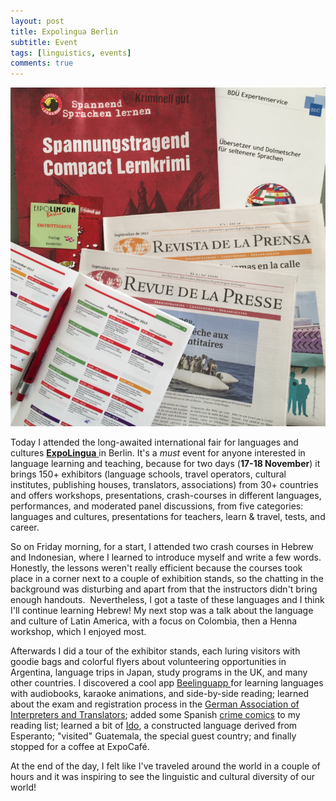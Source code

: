 ```yaml
---
layout: post
title: Expolingua Berlin
subtitle: Event
tags: [linguistics, events]
comments: true
---
```


![expolingua](../assets/img/expolingua.jpg)

Today I attended the long-awaited international fair for languages and cultures [**ExpoLingua** ](http://expolingua.com/en/)in Berlin. It's a *must* event for anyone interested in language learning and teaching, because for two days (**17-18 November**) it brings 150+ exhibitors (language schools, travel operators, cultural institutes, publishing houses, translators, associations) from 30+ countries and offers workshops, presentations, crash-courses in different languages, performances, and moderated panel discussions, from five categories: languages and cultures, presentations for teachers, learn & travel, tests, and career.

So on Friday morning, for a start, I attended two crash courses in Hebrew and Indonesian, where I learned to introduce myself and write a few words. Honestly, the lessons weren't really efficient because the courses took place in a corner next to a couple of exhibition stands, so the chatting in the background was disturbing and apart from that the instructors didn't bring enough handouts.  Nevertheless, I got a taste of these languages and I think I'll continue learning Hebrew! My next stop was a talk about the language and culture of Latin America, with a focus on Colombia, then a Henna workshop, which I enjoyed most.

Afterwards I did a tour of the exhibitor stands, each luring visitors with goodie bags and colorful flyers about volunteering opportunities in Argentina, language trips in Japan, study programs in the UK, and many other countries. I discovered a cool app [Beelinguapp ](http://www.beelinguapp.com/)for learning languages with audiobooks, karaoke animations, and side-by-side reading; learned about the exam and registration process in the [German Association of Interpreters and Translators](http://www.bdue.de/); added some Spanish [crime comics](http://www.compactverlag.de/) to my reading list; learned a bit of [Ido](http://www.idolinguo.de/), a constructed language derived from Esperanto; "visited" Guatemala, the special guest country; and finally stopped for a coffee at ExpoCafé.

At the end of the day, I felt like I've traveled around the world in a couple of hours and it was inspiring to see the linguistic and cultural diversity of our world!